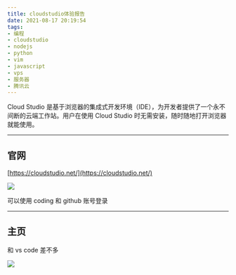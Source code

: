 ```yaml
---
title: cloudstudio体验报告
date: 2021-08-17 20:19:54
tags:
- 编程
- cloudstudio
- nodejs
- python
- vim
- javascript
- vps
- 服务器
- 腾讯云
---
```


Cloud Studio 是基于浏览器的集成式开发环境（IDE），为开发者提供了一个永不间断的云端工作站。用户在使用 Cloud Studio 时无需安装，随时随地打开浏览器就能使用。

---

## 官网

[https://cloudstudio.net/](https://cloudstudio.net/)

![](https://cdn.jsdelivr.net/gh/zzysite/imgs@main/20210817201939.png)

可以使用 coding 和 github 账号登录

---

## 主页

和 vs code 差不多

![](https://cdn.jsdelivr.net/gh/zzysite/imgs@main/20210817202248.png)